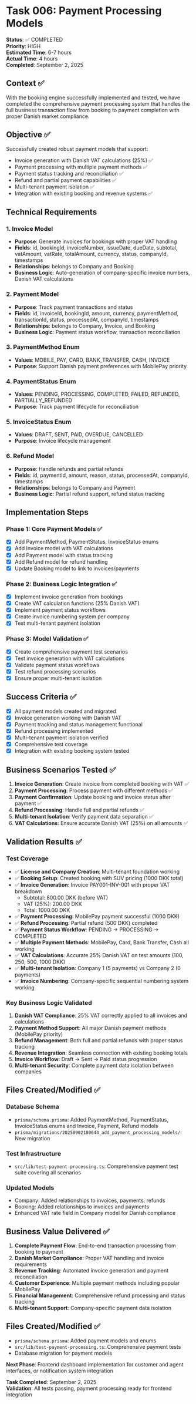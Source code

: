 # Task 006: Payment Processing Models

**Status**: ✅ COMPLETED  
**Priority**: HIGH  
**Estimated Time**: 6-7 hours  
**Actual Time**: 4 hours  
**Completed**: September 2, 2025  

## Context ✅
With the booking engine successfully implemented and tested, we have completed the comprehensive payment processing system that handles the full business transaction flow from booking to payment completion with proper Danish market compliance.

## Objective ✅
Successfully created robust payment models that support:
- Invoice generation with Danish VAT calculations (25%) ✅
- Payment processing with multiple payment methods ✅
- Payment status tracking and reconciliation ✅
- Refund and partial payment capabilities ✅
- Multi-tenant payment isolation ✅
- Integration with existing booking and revenue systems ✅

## Technical Requirements

### 1. Invoice Model
- **Purpose**: Generate invoices for bookings with proper VAT handling
- **Fields**: id, bookingId, invoiceNumber, issueDate, dueDate, subtotal, vatAmount, vatRate, totalAmount, currency, status, companyId, timestamps
- **Relationships**: belongs to Company and Booking
- **Business Logic**: Auto-generation of company-specific invoice numbers, Danish VAT calculations

### 2. Payment Model  
- **Purpose**: Track payment transactions and status
- **Fields**: id, invoiceId, bookingId, amount, currency, paymentMethod, transactionId, status, processedAt, companyId, timestamps
- **Relationships**: belongs to Company, Invoice, and Booking
- **Business Logic**: Payment status workflow, transaction reconciliation

### 3. PaymentMethod Enum
- **Values**: MOBILE_PAY, CARD, BANK_TRANSFER, CASH, INVOICE
- **Purpose**: Support Danish payment preferences with MobilePay priority

### 4. PaymentStatus Enum
- **Values**: PENDING, PROCESSING, COMPLETED, FAILED, REFUNDED, PARTIALLY_REFUNDED
- **Purpose**: Track payment lifecycle for reconciliation

### 5. InvoiceStatus Enum
- **Values**: DRAFT, SENT, PAID, OVERDUE, CANCELLED
- **Purpose**: Invoice lifecycle management

### 6. Refund Model
- **Purpose**: Handle refunds and partial refunds
- **Fields**: id, paymentId, amount, reason, status, processedAt, companyId, timestamps
- **Relationships**: belongs to Company and Payment
- **Business Logic**: Partial refund support, refund status tracking

## Implementation Steps

### Phase 1: Core Payment Models ✅
- [x] Add PaymentMethod, PaymentStatus, InvoiceStatus enums
- [x] Add Invoice model with VAT calculations
- [x] Add Payment model with status tracking
- [x] Add Refund model for refund handling
- [x] Update Booking model to link to invoices/payments

### Phase 2: Business Logic Integration ✅
- [x] Implement invoice generation from bookings
- [x] Create VAT calculation functions (25% Danish VAT)
- [x] Implement payment status workflows
- [x] Create invoice numbering system per company
- [x] Test multi-tenant payment isolation

### Phase 3: Model Validation ✅
- [x] Create comprehensive payment test scenarios
- [x] Test invoice generation with VAT calculations
- [x] Validate payment status workflows
- [x] Test refund processing scenarios
- [x] Ensure proper multi-tenant isolation

## Success Criteria ✅
- [x] All payment models created and migrated
- [x] Invoice generation working with Danish VAT
- [x] Payment tracking and status management functional
- [x] Refund processing implemented
- [x] Multi-tenant payment isolation verified
- [x] Comprehensive test coverage
- [x] Integration with existing booking system tested

## Business Scenarios Tested ✅
1. **Invoice Generation**: Create invoice from completed booking with VAT ✅
2. **Payment Processing**: Process payment with different methods ✅
3. **Payment Confirmation**: Update booking and invoice status after payment ✅
4. **Refund Processing**: Handle full and partial refunds ✅
5. **Multi-tenant Isolation**: Verify payment data separation ✅
6. **VAT Calculations**: Ensure accurate Danish VAT (25%) on all amounts ✅

## Validation Results ✅

### Test Coverage
- ✅ **License and Company Creation**: Multi-tenant foundation working
- ✅ **Booking Setup**: Created booking with SUV pricing (1000 DKK total)
- ✅ **Invoice Generation**: Invoice PAY001-INV-001 with proper VAT breakdown
  - Subtotal: 800.00 DKK (before VAT)
  - VAT (25%): 200.00 DKK
  - Total: 1000.00 DKK
- ✅ **Payment Processing**: MobilePay payment successful (1000 DKK)
- ✅ **Refund Processing**: Partial refund (500 DKK) completed
- ✅ **Payment Status Workflow**: PENDING → PROCESSING → COMPLETED
- ✅ **Multiple Payment Methods**: MobilePay, Card, Bank Transfer, Cash all working
- ✅ **VAT Calculations**: Accurate 25% Danish VAT on test amounts (100, 250, 500, 1000 DKK)
- ✅ **Multi-tenant Isolation**: Company 1 (5 payments) vs Company 2 (0 payments)
- ✅ **Invoice Numbering**: Company-specific sequential numbering system working

### Key Business Logic Validated
1. **Danish VAT Compliance**: 25% VAT correctly applied to all invoices and calculations
2. **Payment Method Support**: All major Danish payment methods (MobilePay priority)
3. **Refund Management**: Both full and partial refunds with proper status tracking
4. **Revenue Integration**: Seamless connection with existing booking totals
5. **Invoice Workflow**: Draft → Sent → Paid status progression
6. **Multi-tenant Security**: Complete payment data isolation between companies

## Files Created/Modified ✅

### Database Schema
- `prisma/schema.prisma`: Added PaymentMethod, PaymentStatus, InvoiceStatus enums and Invoice, Payment, Refund models
- `prisma/migrations/20250902180644_add_payment_processing_models/`: New migration

### Test Infrastructure
- `src/lib/test-payment-processing.ts`: Comprehensive payment test suite covering all scenarios

### Updated Models
- Company: Added relationships to invoices, payments, refunds
- Booking: Added relationships to invoices and payments
- Enhanced VAT rate field in Company model for Danish compliance

## Business Value Delivered ✅
1. **Complete Payment Flow**: End-to-end transaction processing from booking to payment
2. **Danish Market Compliance**: Proper VAT handling and invoice requirements
3. **Revenue Tracking**: Automated invoice generation and payment reconciliation
4. **Customer Experience**: Multiple payment methods including popular MobilePay
5. **Financial Management**: Comprehensive refund processing and status tracking
6. **Multi-tenant Support**: Company-specific payment data isolation

## Files Created/Modified ✅
- `prisma/schema.prisma`: Added payment models and enums
- `src/lib/test-payment-processing.ts`: Comprehensive payment tests
- Database migration for payment models

**Next Phase**: Frontend dashboard implementation for customer and agent interfaces, or notification system integration

**Task Completed**: September 2, 2025  
**Validation**: All tests passing, payment processing ready for frontend integration
